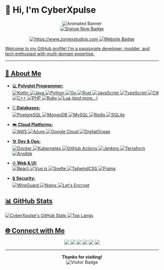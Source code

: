 # 👋 Hi, I'm CyberXpulse

<p align="center">  
  <img src="https://readme-typing-svg.demolab.com?font=Fira+Code&weight=700&size=30&pause=1000&color=FFFFFF&background=00000000&width=650&lines=ZoniexStudios+-+Ultimate+DevPlatform;;Fullstack+Innovation+Hub+%F0%9F%9A%80;AI+%26+Cloud+Solutions+%E2%98%81%EF%B8%8F%F0%9F%A4%96;Open+Source+Ecosystem+%F0%9F%8C%90;Signup+Now+and+Get+Your+Products+%F0%9F%93%9D" alt="Animated Banner" />  
  <br>  
  <a href="https://www.zoniexstudios.com">  
    <img src="https://img.shields.io/badge/Signup%20Now-FF5733?style=for-the-badge&logo=google-chrome&logoColor=white" alt="Signup Now Badge" />  
  <br><br>  
  <img  
src="https://img.shields.io/badge/www.zoniexstudios.com-1E90FF?style=flat-square&logo=react&logoColor=white" alt="https://www.zoniexstudios.com" />  
  <img src="https://img.shields.io/badge/ZONIEXLABS - DevStudio-32CD32?style=flat-square&logo=google-chrome&logoColor=white" alt="Website Badge" />  
</p>
Welcome to my GitHub profile!  
I'm a passionate developer, modder, and tech enthusiast with multi-domain expertise.

---

## 🦾 About Me

- 💻 **Polyglot Programmer:**  
  ![Kotlin](https://img.shields.io/badge/Kotlin-0095D5?logo=kotlin&logoColor=white)
  ![Java](https://img.shields.io/badge/Java-007396?logo=java&logoColor=white)
  ![Python](https://img.shields.io/badge/Python-3776AB?logo=python&logoColor=white)
  ![Go](https://img.shields.io/badge/Go-00ADD8?logo=go&logoColor=white)
  ![Rust](https://img.shields.io/badge/Rust-000000?logo=rust&logoColor=white)
  ![JavaScript](https://img.shields.io/badge/JavaScript-F7DF1E?logo=javascript&logoColor=black)
  ![TypeScript](https://img.shields.io/badge/TypeScript-3178C6?logo=typescript&logoColor=white)
  ![C#](https://img.shields.io/badge/C%23-239120?logo=c-sharp&logoColor=white)
  ![C++](https://img.shields.io/badge/C++-00599C?logo=cplusplus&logoColor=white)
  ![PHP](https://img.shields.io/badge/PHP-777BB4?logo=php&logoColor=white)
  ![Ruby](https://img.shields.io/badge/Ruby-CC342D?logo=ruby&logoColor=white)
  ![Lua](https://img.shields.io/badge/Lua-2C2D72?logo=lua&logoColor=white)
  *(and more...)*

- 🗄️ **Databases:**  
  ![PostgreSQL](https://img.shields.io/badge/PostgreSQL-4169E1?logo=postgresql&logoColor=white)
  ![MongoDB](https://img.shields.io/badge/MongoDB-47A248?logo=mongodb&logoColor=white)
  ![MySQL](https://img.shields.io/badge/MySQL-4479A1?logo=mysql&logoColor=white)
  ![Redis](https://img.shields.io/badge/Redis-DC382D?logo=redis&logoColor=white)
  ![SQLite](https://img.shields.io/badge/SQLite-003B57?logo=sqlite&logoColor=white)

- ☁️ **Cloud Platforms:**  
  ![AWS](https://img.shields.io/badge/AWS-232F3E?logo=amazon-aws&logoColor=white)
  ![Azure](https://img.shields.io/badge/Azure-0078D4?logo=microsoft-azure&logoColor=white)
  ![Google Cloud](https://img.shields.io/badge/Google%20Cloud-4285F4?logo=google-cloud&logoColor=white)
  ![DigitalOcean](https://img.shields.io/badge/DigitalOcean-0080FF?logo=digitalocean&logoColor=white)

- 🛠️ **Dev & Ops:**  
  ![Docker](https://img.shields.io/badge/Docker-2496ED?logo=docker&logoColor=white)
  ![Kubernetes](https://img.shields.io/badge/Kubernetes-326CE5?logo=kubernetes&logoColor=white)
  ![GitHub Actions](https://img.shields.io/badge/GitHub%20Actions-2088FF?logo=github-actions&logoColor=white)
  ![Jenkins](https://img.shields.io/badge/Jenkins-D24939?logo=jenkins&logoColor=white)
  ![Terraform](https://img.shields.io/badge/Terraform-623CE4?logo=terraform&logoColor=white)
  ![Ansible](https://img.shields.io/badge/Ansible-EE0000?logo=ansible&logoColor=white)

- 🌐 **Web & UI:**  
  ![React](https://img.shields.io/badge/React-20232A?logo=react&logoColor=61DAFB)
  ![Vue.js](https://img.shields.io/badge/Vue.js-35495E?logo=vue.js&logoColor=4FC08D)
  ![Svelte](https://img.shields.io/badge/Svelte-FF3E00?logo=svelte&logoColor=white)
  ![TailwindCSS](https://img.shields.io/badge/TailwindCSS-06B6D4?logo=tailwindcss&logoColor=white)
  ![Figma](https://img.shields.io/badge/Figma-F24E1E?logo=figma&logoColor=white)

- 🔒 **Security:**  
  ![WireGuard](https://img.shields.io/badge/WireGuard-88171A?logo=wireguard&logoColor=white)
  ![Nginx](https://img.shields.io/badge/Nginx-009639?logo=nginx&logoColor=white)
  ![Let's Encrypt](https://img.shields.io/badge/Let's%20Encrypt-003A70?logo=letsencrypt&logoColor=white)

## 📊 GitHub Stats

![CyberXpulse's GitHub Stats](https://github-readme-stats.vercel.app/api?username=CyberXpulse&show_icons=true&theme=tokyonight)
![Top Langs](https://github-readme-stats.vercel.app/api/top-langs/?username=CyberXpulse&layout=compact&theme=tokyonight)

## 🌐 Connect with Me

<p align="center">
  <a href="https://github.com/CyberXpulse"><img src="https://img.shields.io/badge/GitHub-181717?logo=github&logoColor=white"></a>
  <a href="https://twitter.com/yourtwitter"><img src="https://img.shields.io/badge/Twitter-1DA1F2?logo=twitter&logoColor=white"></a>
  <a href="https://linkedin.com/in/yourlinkedin"><img src="https://img.shields.io/badge/LinkedIn-0A66C2?logo=linkedin&logoColor=white"></a>
  <a href="https://yourwebsite.com"><img src="https://img.shields.io/badge/Website-34a853?logo=google-chrome&logoColor=white"></a>
  <a href="https://steamcommunity.com/id/yoursteamid"><img src="https://img.shields.io/badge/Steam-171A21?logo=steam&logoColor=white"></a>
  <a href="https://matrix.to/#/@yourmatrixid:matrix.org"><img src="https://img.shields.io/badge/Matrix-1D1D1D?logo=matrix&logoColor=white"></a>
</p>

---

<p align="center">
  <b>Thanks for visiting!</b><br>
  <img src="https://komarev.com/ghpvc/?username=CyberXpulse&color=blue" alt="Visitor Badge">
</p>

